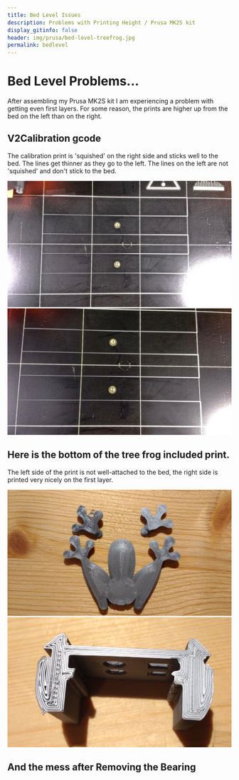 ```yaml
---
title: Bed Level Issues
description: Problems with Printing Height / Prusa MK2S kit
display_gitinfo: false
header: img/prusa/bed-level-treefrog.jpg
permalink: bedlevel
---
```


# Bed Level Problems...

After assembling my Prusa MK2S kit I am experiencing a problem with getting even first layers. For some reason, the prints are higher up from the bed on the left than on the right.

## V2Calibration gcode

The calibration print is 'squished' on the right side and sticks well to the bed. The lines get thinner as they go to the left. The lines on the left are not 'squished' and don't stick to the bed.

<img src="img/prusa/bedlevel-v2cal02.jpg" alt="Bed Level Problem" style="width: 800px;"/>

<img src="img/prusa/bedlevel-v2cal03.jpg" alt="Bed Level Problem" style="width: 800px;"/>

## Here is the bottom of the tree frog included print.
The left side of the print is not well-attached to the bed, the right side is printed very nicely on the first layer.

<img src="img/prusa/bedlevel-treefrog.jpg" alt="Bed Level Problem" style="width: 800px;"/>

<img src="img/prusa/bedlevel-part01.jpg" alt="Bed Level Problem" style="width: 800px;"/>




## And the mess after Removing the Bearing
